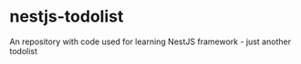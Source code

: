 # nestjs-todolist
An repository with code used for learning NestJS framework - just another todolist
